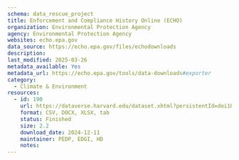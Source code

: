 ```yaml
---
schema: data_rescue_project 
title: Enforcement and Compliance History Online (ECHO)
organization: Environmental Protection Agency
agency: Environmental Protection Agency
websites: echo.epa.gov
data_source: https://echo.epa.gov/files/echodownloads
description: 
last_modified: 2025-03-26
metadata_available: Yes
metadata_url: https://echo.epa.gov/tools/data-downloads#exporter
category:
  - Climate & Environment 
resources:
  - id: 190
    url: https://dataverse.harvard.edu/dataset.xhtml?persistentId=doi10.7910/DVN/TUMSLH
    format: CSV, DOCX, XLSX, tab
    status: Finished
    size: 2.2
    download_date: 2024-12-11
    maintainer: PEDP, EDGI, HD
    notes: 
---
```


